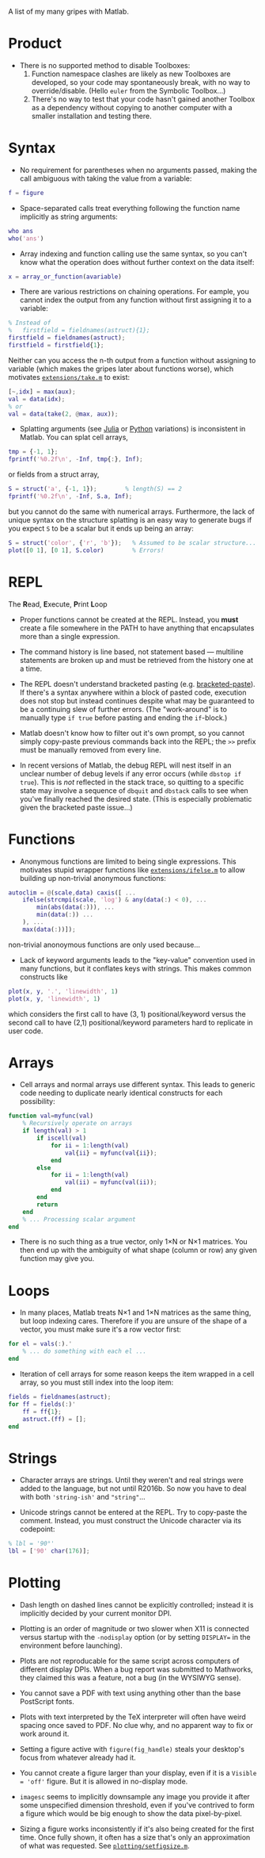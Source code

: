 A list of my many gripes with Matlab.

# Product
- There is no supported method to disable Toolboxes:
  1. Function namespace clashes are likely as new Toolboxes are developed, so your code may spontaneously break, with no way to override/disable. (Hello `euler` from the Symbolic Toolbox...)
  2. There's no way to test that your code hasn't gained another Toolbox as a dependency without copying to another computer with a smaller installation and testing there.

# Syntax

- No requirement for parentheses when no arguments passed, making the call
ambiguous with taking the value from a variable:

```matlab
f = figure
```

- Space-separated calls treat everything following the function name
implicitly as string arguments:

```matlab
who ans
who('ans')
```

- Array indexing and function calling use the same syntax, so you can't know
what the operation does without further context on the data itself:

```matlab
x = array_or_function(avariable)
```

- There are various restrictions on chaining operations. For eample, you cannot
index the output from any function without first assigning it to a variable:

```matlab
% Instead of
%   firstfield = fieldnames(astruct){1};
firstfield = fieldnames(astruct);
firstfield = firstfield{1};
```

Neither can you access the n-th output from a function without assigning to
variable (which makes the gripes later about functions worse), which motivates
[`extensions/take.m`](extensions/take.m) to exist:

```matlab
[~,idx] = max(aux);
val = data(idx);
% or
val = data(take(2, @max, aux));
```

* Splatting arguments (see [Julia](https://docs.julialang.org/en/v1/base/base/#...)
or [Python](https://www.python.org/dev/peps/pep-0448/) variations) is
inconsistent in Matlab. You can splat cell arrays,

```matlab
tmp = {-1, 1};
fprintf('%0.2f\n', -Inf, tmp{:}, Inf);
```

or fields from a struct array,

```matlab
S = struct('a', {-1, 1});        % length(S) == 2
fprintf('%0.2f\n', -Inf, S.a, Inf);
```

but you cannot do the same with numerical arrays. Furthermore, the lack of
unique syntax on the structure splatting is an easy way to generate bugs if
you expect `S` to be a scalar but it ends up being an array:

```matlab
S = struct('color', {'r', 'b'});   % Assumed to be scalar structure...
plot([0 1], [0 1], S.color)        % Errors!
```

# REPL
The **R**ead, **E**xecute, **P**rint **L**oop

- Proper functions cannot be created at the REPL. Instead, you **must** create
a file somewhere in the PATH to have anything that encapsulates more than a
single expression.

- The command history is line based, not statement based — multiline statements
are broken up and must be retrieved from the history one at a time.

- The REPL doesn't understand bracketed pasting (e.g. [bracketed-paste][]).
If there's a syntax anywhere within a block of pasted code, execution does not
stop but instead continues despite what may be guaranteed to be a continuing
slew of further errors. (The "work-around" is to manually type `if true` before
pasting and ending the `if`-block.)

- Matlab doesn't know how to filter out it's own prompt, so you cannot simply
copy-paste previous commands back into the REPL; the `>>` prefix must be manually
removed from every line.

- In recent versions of Matlab, the debug REPL will nest itself in an unclear
number of debug levels if any error occurs (while `dbstop if true`). This is
*not* reflected in the stack trace, so quitting to a specific state may involve
a sequence of `dbquit` and `dbstack` calls to see when you've finally reached
the desired state. (This is especially problematic given the bracketed paste
issue...)

# Functions

- Anonymous functions are limited to being single expressions. This motivates
stupid wrapper functions like [`extensions/ifelse.m`](extensions/ifelse.m) to
allow building up non-trivial anonymous functions:

```matlab
autoclim = @(scale,data) caxis([ ...
    ifelse(strcmpi(scale, 'log') & any(data(:) < 0), ...
        min(abs(data(:))), ...
        min(data(:)) ...
    ), ...
    max(data(:))]);
```

non-trivial anonoymous functions are only used because...

- Lack of keyword arguments leads to the "key-value" convention used in many
functions, but it conflates keys with strings. This makes common constructs
like

```matlab
plot(x, y, '.', 'linewidth', 1)
plot(x, y, 'linewidth', 1)
```

which considers the first call to have (3, 1) positional/keyword versus the
second call to have (2,1) positional/keyword parameters hard to replicate
in user code.

# Arrays

- Cell arrays and normal arrays use different syntax. This leads to generic
code needing to duplicate nearly identical constructs for each possibility:

```matlab
function val=myfunc(val)
    % Recursively operate on arrays
    if length(val) > 1
        if iscell(val)
            for ii = 1:length(val)
                val{ii} = myfunc(val{ii});
            end
        else
            for ii = 1:length(val)
                val(ii) = myfunc(val(ii));
            end
        end
        return
    end
    % ... Processing scalar argument
end
```

- There is no such thing as a true vector, only 1×N or N×1 matrices. You
then end up with the ambiguity of what shape (column or row) any given
function may give you.

# Loops

- In many places, Matlab treats N×1 and 1×N matrices as the same thing, but
loop indexing cares. Therefore if you are unsure of the shape of a vector,
you must make sure it's a row vector first:

```matlab
for el = vals(:).'
    % ... do something with each el ...
end
```

- Iteration of cell arrays for some reason keeps the item wrapped in a cell
array, so you must still index into the loop item:

```matlab
fields = fieldnames(astruct);
for ff = fields(:)'
    ff = ff{1};
    astruct.(ff) = [];
end
```

# Strings

- Character arrays are strings. Until they weren't and real strings were
added to the language, but not until R2016b. So now you have to deal with
both `'string-ish'` and `"string"`...

- Unicode strings cannot be entered at the REPL. Try to copy-paste the
comment. Instead, you must construct the Unicode character via its
codepoint:

```matlab
% lbl = '90°'
lbl = ['90' char(176)];
```

# Plotting
- Dash length on dashed lines cannot be explicitly controlled; instead it
is implicitly decided by your current monitor DPI.

- Plotting is an order of magnitude or two slower when X11 is connected
versus startup with the `-nodisplay` option (or by setting `DISPLAY=`
in the environment before launching).

- Plots are not reproducable for the same script across computers of
different display DPIs. When a bug report was submitted to Mathworks, they
claimed this was a feature, not a bug (in the WYSIWYG sense).

- You cannot save a PDF with text using anything other than the base
PostScript fonts.

- Plots with text interpreted by the TeX interpreter will often have
weird spacing once saved to PDF. No clue why, and no apparent way to fix
or work around it.

- Setting a figure active with `figure(fig_handle)` steals your desktop's
focus from whatever already had it.

- You cannot create a figure larger than your display, even if it is a
`Visible = 'off'` figure. But it is allowed in no-display mode.

- `imagesc` seems to implicitly downsample any image you provide it after
some unspecified dimension threshold, even if you've contrived to form
a figure which would be big enough to show the data pixel-by-pixel.

- Sizing a figure works inconsistently if it's also being created for
the first time. Once fully shown, it often has a size that's only an
approximation of what was requested. See
[`plotting/setfigsize.m`](plotting/setfigsize.m).

[bracketed-paste]: https://cirw.in/blog/bracketed-paste